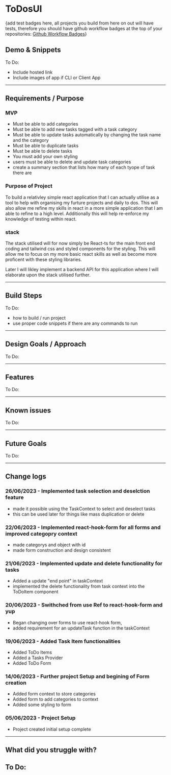 # ToDosUI

{add test badges here, all projects you build from here on out will have tests, therefore you should have github workflow badges at the top of your repositories: [Github Workflow Badges](https://docs.github.com/en/actions/monitoring-and-troubleshooting-workflows/adding-a-workflow-status-badge)}

## Demo & Snippets

To Do:

-   Include hosted link
-   Include images of app if CLI or Client App

---

## Requirements / Purpose

### MVP

-   Must be able to add categories
-   Must be able to add new tasks tagged with a task category
-   Must be able to update tasks automatically by changing the task name and the category
-   Must be able to duplicate tasks
-   Must be able to delete tasks
-   You must add your own styling
-   users must be able to delete and update task categories
-   create a summary section that lists how many of each tyope of task there are

### Purpose of Project

To build a relativley simple react application that I can actually utilise as a tool to help with organising my furture projects and daily to dos. This will also allow me refine my skills in react in a more simple application that I am able to refine to a high level. Additionally this will help re-enforce my knowledge of testing within react.

### stack

The stack utilised will for now simply be React-ts for the main front end coding and tailwind css and styled components for the styling. This will allow me to focus on my more basic react skills as well as become more proficent with these styling libraries.

Later I will likley implement a backend API for this application where I will elaborate upon the stack utilised further.

---

## Build Steps

To Do:

-   how to build / run project
-   use proper code snippets if there are any commands to run

---

## Design Goals / Approach

To Do:

---

## Features

To Do:

---

## Known issues

To Do:

---

## Future Goals

To Do:

---

## Change logs

### 26/06/2023 - Implemented task selection and deselction feature

-   made it possible using the TaskContext to select and deselect tasks
-   this can be used later for things like mass duplication or delete

### 22/06/2023 - Implemented react-hook-form for all forms and improved categopry context

-   made categorys and object with id
-   made form construction and design consistent

### 21/06/2023 - Implemented update and delete functionality for tasks

-   Added a update "end point" in taskContext
-   implemented the delete functionality from task context into the ToDoItem component

### 20/06/2023 - Swithched from use Ref to react-hook-form and yup

-   Began changing over forms to use react-hook form,
-   added requirement for an updateTask function in the taskContext

### 19/06/2023 - Added Task Item functionalities

-   Added ToDo Items
-   Added a Tasks Provider
-   Added ToDo Form

### 14/06/2023 - Further project Setup and begining of Form creation

-   Added form context to store categories
-   Added form to add categories to context
-   Added some styling to form

### 05/06/2023 - Project Setup

-   Project created initial setup complete

---

## What did you struggle with?

## To Do:
